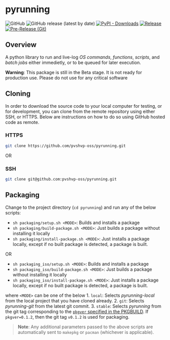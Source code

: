 
# pyrunning

![GitHub](https://img.shields.io/github/license/pvshvp-oss/pyrunning)
![GitHub release (latest by date)](https://img.shields.io/github/v/release/pvshvp-oss/pyrunning)
[![PyPI - Downloads](https://img.shields.io/pypi/dm/pyrunning?link=https%3A%2F%2Fpypi.org%2Fproject%2Fpyrunning%2F)](https://pypi.org/project/pyrunning/)
[![Release](https://github.com/pvshvp-oss/pyrunning/actions/workflows/release.yml/badge.svg)](https://github.com/pvshvp-oss/pyrunning/actions/workflows/release.yml)
[![Pre-Release (Git)](https://github.com/pvshvp-oss/pyrunning/actions/workflows/pre_release.yml/badge.svg)](https://github.com/pvshvp-oss/pyrunning/actions/workflows/pre_release.yml)

## Overview

A python library to run and live-log *OS commands*, *functions*, *scripts*, and *batch jobs* either immedietly, or to be queued for later execution.

**Warning**: This package is still in the Beta stage. It is not ready for production use. Please do not use for any critical software

<!-- ## [PLEASE CLICK HERE](https://github.com/pvshvp-oss/pyrunning/index.html) for the full documentation -->

## Cloning

In order to download the source code to your local computer for testing, or for development, you can clone from the remote repository using either SSH, or HTTPS. Below are instructions on how to do so using GitHub hosted code as remote.

### HTTPS

```bash
git clone https://github.com/pvshvp-oss/pyrunning.git 
```

OR

### SSH

```bash
git clone git@github.com:pvshvp-oss/pyrunning.git
```

## Packaging

Change to the project directory (`cd pyrunning`) and run any of the below scripts:
- `sh packaging/setup.sh <MODE>`: Builds and installs a package
- `sh packaging/build-package.sh <MODE>`: Just builds a package without installing it locally
- `sh packaging/install-package.sh <MODE>`: Just installs a package locally, except if no built package is detected, a package is built.
 
OR

- `sh packaging_iso/setup.sh <MODE>`: Builds and installs a package
- `sh packaging_iso/build-package.sh <MODE>`: Just builds a package without installing it locally
- `sh packaging_iso/install-package.sh <MODE>`: Just installs a package locally, except if no built package is detected, a package is built.

where `<MODE>` can be one of the below
     1. `local`: Selects *pyrunning-local* from the local project that you have cloned already.
     2. `git`: Selects *pyrunning-git* from the latest git commit.
     3. `stable`: Selects *pyrunning* from the git tag corresponding to the [`pkgver` specified in the PKGBUILD](https://github.com/pvshvp-oss/pyrunning/blob/main/packaging/pyrunning/PKGBUILD#L17). If `pkgver=0.1.2`, then the git tag `v0.1.2` is used for packaging. 
     
> **Note**: Any additional parameters passed to the above scripts are automatically sent to `makepkg` or `pacman` (whichever is applicable).
